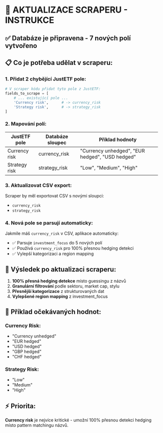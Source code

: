 # 🔄 AKTUALIZACE SCRAPERU - INSTRUKCE

## ✅ **Databáze je připravena - 7 nových polí vytvořeno**

## 📋 **Co je potřeba udělat v scraperu:**

### 1. **Přidat 2 chybějící JustETF pole:**
```python
# V scraper kódu přidat tyto pole z JustETF:
fields_to_scrape = [
    # ... existující pole ...
    'Currency risk',      # -> currency_risk
    'Strategy risk',      # -> strategy_risk  
]
```

### 2. **Mapování polí:**
| JustETF pole | Databáze sloupec | Příklad hodnoty |
|--------------|------------------|-----------------|
| Currency risk | currency_risk | "Currency unhedged", "EUR hedged", "USD hedged" |
| Strategy risk | strategy_risk | "Low", "Medium", "High" |

### 3. **Aktualizovat CSV export:**
Scraper by měl exportovat CSV s novými sloupci:
- `currency_risk`
- `strategy_risk`

### 4. **Nová pole se parsují automaticky:**
Jakmile máš `currency_risk` v CSV, aplikace automaticky:
- ✅ Parsuje `investment_focus` do 5 nových polí
- ✅ Používá `currency_risk` pro 100% přesnou hedging detekci
- ✅ Vylepší kategorizaci a region mapping

## 🚀 **Výsledek po aktualizaci scraperu:**
1. **100% přesná hedging detekce** místo guessingu z názvů
2. **Granulární filtrování** podle sektoru, market cap, stylu
3. **Přesnější kategorizace** z strukturovaných dat
4. **Vylepšené region mapping** z investment_focus

## 📝 **Příklad očekávaných hodnot:**

### Currency Risk:
- "Currency unhedged"
- "EUR hedged" 
- "USD hedged"
- "GBP hedged"
- "CHF hedged"

### Strategy Risk:
- "Low"
- "Medium" 
- "High"

## ⚡ **Priorita:**
**Currency risk** je nejvíce kritické - umožní 100% přesnou detekci hedging místo pattern matchingu názvů.